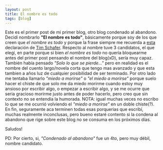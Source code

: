 ```yaml
---
layout: post
title: El nombre es todo
tags: [blog]
---
```


 Este es el primer post de mi primer blog, otro blog condenado al abandono. Decidí nombrarlo **"El nombre es todo"**, básicamente porque soy de los que creen que _el nombre es todo_ y porque la frase siempre me recuerda a [esta](https://youtu.be/o7b4Da6iw9c?t=733) declaración de [Tim Schafer](https://es.wikipedia.org/wiki/Tim_Schafer). Respecto al nombre tuve 3 candidatos, el que elegí, en parte porque si bien _el nombre es todo_ no quería bloquearme antes del primer post pensando el nombre del blog(xD), sería muy capaz. También había pensado _"Solo lo que se pierde..."_ pero en realidad es el nombre del cuento largo/novela corta que tengo mas avanzado y que esta tambien a años luz de cualquier posibilidad de ser terminado. Por otro lado me tentaba llamarlo _"miedo a morirse"_ o _"el miedo a morirse"_ porque suelo hacer el chiste de que solo me da miedo morirme cuando estoy muy ansioso por escribir algo, o empezar a escribir algo, y se me ocurre que seria gracioso morirme justo antes de poder hacerlo, pero creo que sin contexto no se entendía la humorada. NOTA: igual muchas veces no escribo lo que se me ocurrió volviendo el _"miedo a morirse"_ en un doble chiste(?).
  En fin, seguramente aca terminen todas esas porquerias que escribí, muchas realmente inconclusas, pero bueno estaré contento si la condena al abandono que rige sobre este blog no se consuma en los próximos días.
  
  Saludos!
  
  PD: Por cierto, si, _"Condenado al abandono"_ fue un 4to, pero muy débil, nombre candidato.
